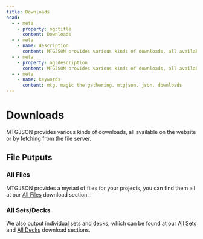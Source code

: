 ```yaml
---
title: Downloads
head:
  - - meta
    - property: og:title
      content: Downloads
  - - meta
    - name: description
      content: MTGJSON provides various kinds of downloads, all available on the website or by fetching from the file server.
  - - meta
    - property: og:description
      content: MTGJSON provides various kinds of downloads, all available on the website or by fetching from the file server.
  - - meta
    - name: keywords
      content: mtg, magic the gathering, mtgjson, json, downloads
---
```


# Downloads

MTGJSON provides various kinds of downloads, all available on the website or by fetching from the file server.

## File Putputs

### All Files

MTGJSON provides a myriad of files for your projects, you can find them all at our [All Files](/downloads/all-files/) download section.

### All Sets/Decks

We also output individual sets and decks, which can be found at our [All Sets](/downloads/all-sets/) and [All Decks](/downloads/all-decks/) download sections.
